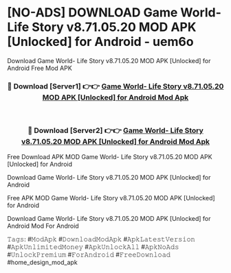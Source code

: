 # [NO-ADS] DOWNLOAD Game World- Life Story v8.71.05.20 MOD APK [Unlocked] for Android - uem6o
Download Game World- Life Story v8.71.05.20 MOD APK [Unlocked] for Android Free Mod APK

<div align="center">
<h3>🔴 Download [Server1] 👉👉 <a href="https://apk-comot.site?title=Game_World-_Life_Story_v8.71.05.20_MOD_APK_[Unlocked]_for_Android">Game World- Life Story v8.71.05.20 MOD APK [Unlocked] for Android Mod Apk</a></h3><br>

<h3>🔴 Download [Server2] 👉👉 <a href="https://apk-comot.site?title=Game_World-_Life_Story_v8.71.05.20_MOD_APK_[Unlocked]_for_Android">Game World- Life Story v8.71.05.20 MOD APK [Unlocked] for Android Mod Apk</a></h3>
</div>


Free Download APK MOD Game World- Life Story v8.71.05.20 MOD APK [Unlocked] for Android

Download Game World- Life Story v8.71.05.20 MOD APK [Unlocked] for Android 

Free APK MOD Game World- Life Story v8.71.05.20 MOD APK [Unlocked] for Android 

Download Game World- Life Story v8.71.05.20 MOD APK [Unlocked] for Android Mod For Android

𝚃𝚊𝚐𝚜: #𝙼𝚘𝚍𝙰𝚙𝚔 #𝙳𝚘𝚠𝚗𝚕𝚘𝚊𝚍𝙼𝚘𝚍𝙰𝚙𝚔 #𝙰𝚙𝚔𝙻𝚊𝚝𝚎𝚜𝚝𝚅𝚎𝚛𝚜𝚒𝚘𝚗 #𝙰𝚙𝚔𝚄𝚗𝚕𝚒𝚖𝚒𝚝𝚎𝚍𝙼𝚘𝚗𝚎𝚢 #𝙰𝚙𝚔𝚄𝚗𝚕𝚘𝚌𝚔𝙰𝚕𝚕 #𝙰𝚙𝚔𝙽𝚘𝙰𝚍𝚜 #𝚄𝚗𝚕𝚘𝚌𝚔𝙿𝚛𝚎𝚖𝚒𝚞𝚖 #𝙵𝚘𝚛𝙰𝚗𝚍𝚛𝚘𝚒𝚍 #𝙵𝚛𝚎𝚎𝙳𝚘𝚠𝚗𝚕𝚘𝚊𝚍 #home_design_mod_apk